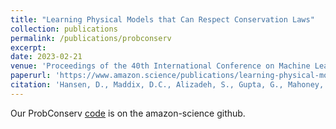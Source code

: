 ```yaml
---
title: "Learning Physical Models that Can Respect Conservation Laws"
collection: publications
permalink: /publications/probconserv
excerpt:
date: 2023-02-21
venue: 'Proceedings of the 40th International Conference on Machine Learning (ICML)'
paperurl: 'https://www.amazon.science/publications/learning-physical-models-that-can-respect-conservation-laws'
citation: 'Hansen, D., Maddix, D.C., Alizadeh, S., Gupta, G., Mahoney, M.W. (2023). &quot;Learning Physical Models that Can Respect Conservation Laws.&quot; <i>Technical Report, Preprint: arXiv:2302.11002, Proceedings of the 40th International Conference on Machine Learning (ICML), PMLR 202, 2023</i>.'
---
```


Our ProbConserv [code](https://github.com/amazon-science/probconserv) is on the amazon-science github.
